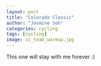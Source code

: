 ```yaml
---
layout: post
title: "Colorado Classic"
author: "Jasmine Soh"
categories: cycling
tags: [cycling]
image: cc_team_warmup.jpg
---
```


This one will stay with me forever :)